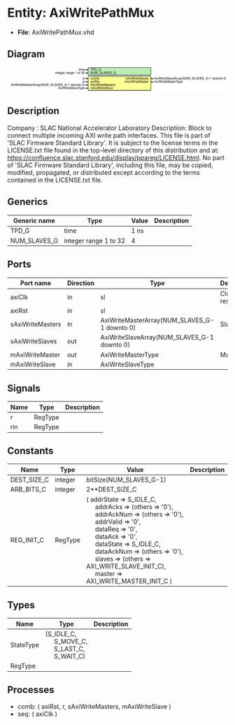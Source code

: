 # Entity: AxiWritePathMux

- **File**: AxiWritePathMux.vhd
## Diagram

![Diagram](AxiWritePathMux.svg "Diagram")
## Description

Company    : SLAC National Accelerator Laboratory
Description:
Block to connect multiple incoming AXI write path interfaces.
This file is part of 'SLAC Firmware Standard Library'.
It is subject to the license terms in the LICENSE.txt file found in the
top-level directory of this distribution and at:
   https://confluence.slac.stanford.edu/display/ppareg/LICENSE.html.
No part of 'SLAC Firmware Standard Library', including this file,
may be copied, modified, propagated, or distributed except according to
the terms contained in the LICENSE.txt file.
## Generics

| Generic name | Type                  | Value | Description |
| ------------ | --------------------- | ----- | ----------- |
| TPD_G        | time                  | 1 ns  |             |
| NUM_SLAVES_G | integer range 1 to 32 | 4     |             |
## Ports

| Port name        | Direction | Type                                         | Description     |
| ---------------- | --------- | -------------------------------------------- | --------------- |
| axiClk           | in        | sl                                           | Clock and reset |
| axiRst           | in        | sl                                           |                 |
| sAxiWriteMasters | in        | AxiWriteMasterArray(NUM_SLAVES_G-1 downto 0) | Slaves          |
| sAxiWriteSlaves  | out       | AxiWriteSlaveArray(NUM_SLAVES_G-1 downto 0)  |                 |
| mAxiWriteMaster  | out       | AxiWriteMasterType                           | Master          |
| mAxiWriteSlave   | in        | AxiWriteSlaveType                            |                 |
## Signals

| Name | Type    | Description |
| ---- | ------- | ----------- |
| r    | RegType |             |
| rin  | RegType |             |
## Constants

| Name        | Type    | Value                                                                                                                                                                                                                                                                                                                                                                                                                                                                                                                                                                                                                                                                                                    | Description |
| ----------- | ------- | -------------------------------------------------------------------------------------------------------------------------------------------------------------------------------------------------------------------------------------------------------------------------------------------------------------------------------------------------------------------------------------------------------------------------------------------------------------------------------------------------------------------------------------------------------------------------------------------------------------------------------------------------------------------------------------------------------- | ----------- |
| DEST_SIZE_C | integer |  bitSize(NUM_SLAVES_G-1)                                                                                                                                                                                                                                                                                                                                                                                                                                                                                                                                                                                                                                                                                 |             |
| ARB_BITS_C  | integer |  2**DEST_SIZE_C                                                                                                                                                                                                                                                                                                                                                                                                                                                                                                                                                                                                                                                                                          |             |
| REG_INIT_C  | RegType |  (       addrState  => S_IDLE_C,<br><span style="padding-left:20px">       addrAcks   => (others => '0'),<br><span style="padding-left:20px">       addrAckNum => (others => '0'),<br><span style="padding-left:20px">       addrValid  => '0',<br><span style="padding-left:20px">       dataReq    => '0',<br><span style="padding-left:20px">       dataAck    => '0',<br><span style="padding-left:20px">       dataState  => S_IDLE_C,<br><span style="padding-left:20px">       dataAckNum => (others => '0'),<br><span style="padding-left:20px">       slaves     => (others => AXI_WRITE_SLAVE_INIT_C),<br><span style="padding-left:20px">       master     => AXI_WRITE_MASTER_INIT_C       ) |             |
## Types

| Name      | Type                                                                                                                                                  | Description |
| --------- | ----------------------------------------------------------------------------------------------------------------------------------------------------- | ----------- |
| StateType | (S_IDLE_C,<br><span style="padding-left:20px"> S_MOVE_C,<br><span style="padding-left:20px"> S_LAST_C,<br><span style="padding-left:20px"> S_WAIT_C)  |             |
| RegType   |                                                                                                                                                       |             |
## Processes
- comb: ( axiRst, r, sAxiWriteMasters, mAxiWriteSlave )
- seq: ( axiClk )
